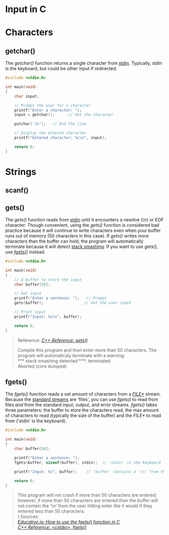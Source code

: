 # Input in C

# Characters

## getchar()
The _getchar()_ function returns a single character from [stdin](https://en.wikipedia.org/wiki/Standard_streams#Standard_input_(stdin)). Typically, stdin is the keyboard,
but could be other input if redirected.
```C
#include <stdio.h>

int main(void)
{
    char input;

    // Prompt the user for a character
    printf("Enter a character: ");
    input = getchar();      // Get the character

    putchar('\n');   // End the line

    // Display the entered character
    printf("Entered character: %c\n", input);

    return 0;
}
```

# Strings

## scanf()

## gets()
The _gets()_ function reads from [stdin](https://en.wikipedia.org/wiki/Standard_streams#Standard_input_(stdin)) until it encounters a newline (\n) or EOF character.
Though convenient, using the _gets()_ function is considered bad practice because it will continue to write characters even when your buffer runs out of memory 
(50 characters in this case). If _gets()_ writes more characters than the buffer can hold, the program will automatically terminate because it will detect 
[stack smashing](https://stackoverflow.com/questions/40416516/what-is-stack-smashing-c). If you want to use _gets()_, use [_fgets()_](https://github.com/EthanC2/Notes-and-Writeups/blob/main/C/Input%20and%20Output/Input.md#fgets) instead.
```C
#include <stdio.h>

int main(void)
{
    // A buffer to store the input
    char buffer[50];

    // Get input
    printf("Enter a sentence: ");   // Prompt
    gets(buffer);                  // Get the user input

    // Print input
    printf("Input: %s\n", buffer);

    return 0;
}
```
> Reference: [_C++ Reference: gets()_](https://www.cplusplus.com/reference/cstdio/gets/) <br />
> 
> Compile this program and then enter more than 50 characters. The program will automaticaly terminate with a warning: <br /> 
> \*\*\* stack smashing detected \*\*\*: terminated <br />
> Aborted (core dumped) <br />

## fgets()
The _fgets()_ function reads a set amount of characters from a [_FILE*_](https://www.geeksforgeeks.org/data-type-file-c/) stream. Because the [standard streams](https://www.gnu.org/software/libc/manual/html_node/Standard-Streams.html) are 'files', you can use _fgets()_ to read from files _and_ from the standard input, output, and error streams. _fgets()_ takes three parameters: the buffer to store the characters read, the max amount of characters to read (typically the size of the buffer) and the 
_FILE*_ to read from ('stdin' is the keyboard).
```C
#include <stdio.h>

int main(void)
{
    char buffer[50];

    printf("Enter a sentence: ");
    fgets(buffer, sizeof(buffer), stdin);  // 'stdin' is the keyboard

    printf("Input: %s", buffer);    // 'buffer' contains a '\n' from the user hitting enter

    return 0;
}
```
> This program will not crash if more than 50 characters are entered; however, if more than 50 characters are entered than the buffer will not contain the '\n' from
> the user hitting enter like it would if they entered less than 50 characters. <br />
> t
> Sources: <br />
> [_Educative.io: How to use the fgets() function in C_](https://www.educative.io/edpresso/how-to-use-the-fgets-function-in-c) <br />
> [_C++ Reference: \<cstdio\>, fgets()_](https://www.cplusplus.com/reference/cstdio/fgets/) <br />

